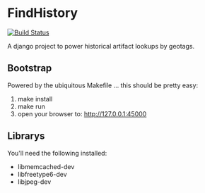 FindHistory
==============

[![Build
Status](https://travis-ci.org/powellc/findhistory.svg?branch=master)](https://travis-ci.org/powellc/findhistory)

A django project to power historical artifact lookups by geotags.

Bootstrap
---------

Powered by the ubiquitous Makefile ... this should be pretty easy:

1. make install
2. make run
3. open your browser to: http://127.0.0.1:45000


Librarys
--------

You'll need the following installed:

  * libmemcached-dev
  * libfreetype6-dev
  * libjpeg-dev

